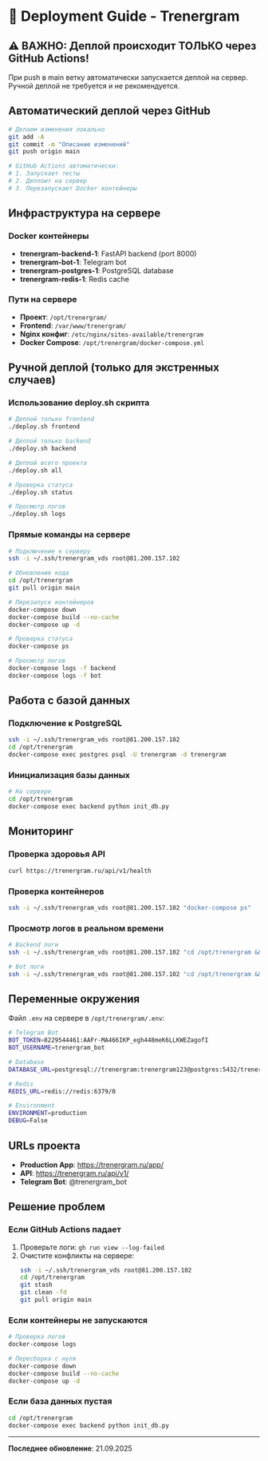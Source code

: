 # 🚀 Deployment Guide - Trenergram

## ⚠️ ВАЖНО: Деплой происходит ТОЛЬКО через GitHub Actions!

При push в main ветку автоматически запускается деплой на сервер.
Ручной деплой не требуется и не рекомендуется.

## Автоматический деплой через GitHub

```bash
# Делаем изменения локально
git add -A
git commit -m "Описание изменений"
git push origin main

# GitHub Actions автоматически:
# 1. Запускает тесты
# 2. Деплоит на сервер
# 3. Перезапускает Docker контейнеры
```

## Инфраструктура на сервере

### Docker контейнеры
- **trenergram-backend-1**: FastAPI backend (port 8000)
- **trenergram-bot-1**: Telegram bot
- **trenergram-postgres-1**: PostgreSQL database
- **trenergram-redis-1**: Redis cache

### Пути на сервере
- **Проект**: `/opt/trenergram/`
- **Frontend**: `/var/www/trenergram/`
- **Nginx конфиг**: `/etc/nginx/sites-available/trenergram`
- **Docker Compose**: `/opt/trenergram/docker-compose.yml`

## Ручной деплой (только для экстренных случаев)

### Использование deploy.sh скрипта
```bash
# Деплой только frontend
./deploy.sh frontend

# Деплой только backend
./deploy.sh backend

# Деплой всего проекта
./deploy.sh all

# Проверка статуса
./deploy.sh status

# Просмотр логов
./deploy.sh logs
```

### Прямые команды на сервере
```bash
# Подключение к серверу
ssh -i ~/.ssh/trenergram_vds root@81.200.157.102

# Обновление кода
cd /opt/trenergram
git pull origin main

# Перезапуск контейнеров
docker-compose down
docker-compose build --no-cache
docker-compose up -d

# Проверка статуса
docker-compose ps

# Просмотр логов
docker-compose logs -f backend
docker-compose logs -f bot
```

## Работа с базой данных

### Подключение к PostgreSQL
```bash
ssh -i ~/.ssh/trenergram_vds root@81.200.157.102
cd /opt/trenergram
docker-compose exec postgres psql -U trenergram -d trenergram
```

### Инициализация базы данных
```bash
# На сервере
cd /opt/trenergram
docker-compose exec backend python init_db.py
```

## Мониторинг

### Проверка здоровья API
```bash
curl https://trenergram.ru/api/v1/health
```

### Проверка контейнеров
```bash
ssh -i ~/.ssh/trenergram_vds root@81.200.157.102 "docker-compose ps"
```

### Просмотр логов в реальном времени
```bash
# Backend логи
ssh -i ~/.ssh/trenergram_vds root@81.200.157.102 "cd /opt/trenergram && docker-compose logs -f backend"

# Bot логи
ssh -i ~/.ssh/trenergram_vds root@81.200.157.102 "cd /opt/trenergram && docker-compose logs -f bot"
```

## Переменные окружения

Файл `.env` на сервере в `/opt/trenergram/.env`:
```bash
# Telegram Bot
BOT_TOKEN=8229544461:AAFr-MA466IKP_egh448meK6LLKWEZagofI
BOT_USERNAME=trenergram_bot

# Database
DATABASE_URL=postgresql://trenergram:trenergram123@postgres:5432/trenergram

# Redis
REDIS_URL=redis://redis:6379/0

# Environment
ENVIRONMENT=production
DEBUG=False
```

## URLs проекта
- **Production App**: https://trenergram.ru/app/
- **API**: https://trenergram.ru/api/v1/
- **Telegram Bot**: @trenergram_bot

## Решение проблем

### Если GitHub Actions падает
1. Проверьте логи: `gh run view --log-failed`
2. Очистите конфликты на сервере:
   ```bash
   ssh -i ~/.ssh/trenergram_vds root@81.200.157.102
   cd /opt/trenergram
   git stash
   git clean -fd
   git pull origin main
   ```

### Если контейнеры не запускаются
```bash
# Проверка логов
docker-compose logs

# Пересборка с нуля
docker-compose down
docker-compose build --no-cache
docker-compose up -d
```

### Если база данных пустая
```bash
cd /opt/trenergram
docker-compose exec backend python init_db.py
```

---

**Последнее обновление**: 21.09.2025